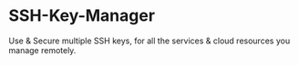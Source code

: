 # SSH-Key-Manager
Use &amp; Secure multiple SSH keys, for all the services &amp; cloud resources you manage remotely.
